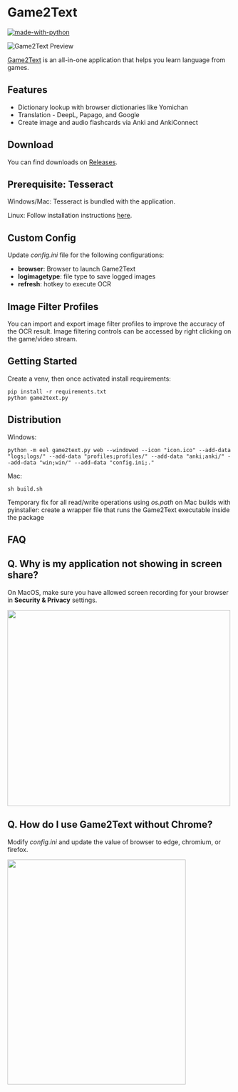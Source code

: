 # Game2Text

[![made-with-python](https://img.shields.io/badge/Made%20with-Python-1f425f.svg)](https://www.python.org/) 

![Game2Text Preview](https://game2text.com/images/header-software-app.png)

[Game2Text](https://www.game2text.com) is an all-in-one application that helps you learn language from games.


## Features
- Dictionary lookup with browser dictionaries like Yomichan
- Translation - DeepL, Papago, and Google
- Create image and audio flashcards via Anki and AnkiConnect

## Download 
You can find downloads on [Releases](https://github.com/mathewthe2/Game2Text/releases).

## Prerequisite: Tesseract

Windows/Mac: Tesseract is bundled with the application.

Linux: Follow installation instructions [here](https://tesseract-ocr.github.io/tessdoc/Home.html).

## Custom Config 

Update *config.ini* file for the following configurations:

- **browser**: Browser to launch Game2Text
- **logimagetype**: file type to save logged images
- **refresh**: hotkey to execute OCR

## Image Filter Profiles 

You can import and export image filter profiles to improve the accuracy of the OCR result. Image filtering controls can be accessed by right clicking on the game/video stream.    


## Getting Started

Create a venv, then once activated install requirements:
```
pip install -r requirements.txt
python game2text.py
```

## Distribution

Windows: 

```python -m eel game2text.py web --windowed --icon "icon.ico" --add-data "logs;logs/" --add-data "profiles;profiles/" --add-data "anki;anki/" --add-data "win;win/" --add-data "config.ini;."```

Mac:

```sh build.sh```

Temporary fix for all read/write operations using *os.path* on Mac builds with pyinstaller: create a wrapper file that runs the Game2Text executable inside the package

## FAQ

Q. Why is my application not showing in screen share?
- 
On MacOS, make sure you have allowed screen recording for your browser in **Security & Privacy** settings.

<img src="https://user-images.githubusercontent.com/13146030/113811992-d7243280-979f-11eb-8bdf-bcea6bd4e9bd.png" width="500" height="439">


Q. How do I use Game2Text without Chrome?
- 
Modify *config.ini* and update the value of browser to edge, chromium, or firefox. 

<img src="https://user-images.githubusercontent.com/13146030/113812636-02f3e800-97a1-11eb-8435-5f2c0e7b0339.png" width="400" height="504">

